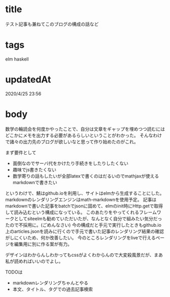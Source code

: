 # title
テスト記事も兼ねてこのブログの構成の話など

# tags
elm haskell

# updatedAt
2020/4/25 23:56

# body
数学の輪読会を何度かやったことで、自分は文章をギャップを埋めつつ読むにはどこかにメモを出力する必要があるらしいということがわかった。
そんなわけで諸々の出力先のブログが欲しいなと思って作り始めたのがこれ。

まず要件として
- 面倒なのでサーバ代をかけたり手続きをしたりしたくない
- 趣味でjs書きたくない
- 数学寄りの話もしたいが全部latexで書くのはだるいのでmathjaxが使えるmarkdownで書きたい

というわけで、鯖はgithub.ioを利用し、サイトはelmから生成することにした。markdownのレンダリングエンジンはmath-markdownを使用予定。
記事はmarkdownで書いた記事をbatchでjsonに固めて、elmのinit時にHttp.getで取得して読み込むという構成になっている。
このあたりをやってくれるフレームワークとしてsiteelmも勧めていただいたが、なんとなく自分で組みたい気分だったので不採用に。(ごめんなさい)
今の構成だと手元で実行したときもgithub.io上のarticles.jsonを読みに行くので手元で書いた記事のレンダリング結果の確認がしにくいため、何か改善したい。
今のところレンダリングをliveで行えるページを編集用に別に作る案が有力。

デザインはわからんしわかってもcssがよくわからんので大変殺風景だが、まあ私が読めればいいのでよし。

TODOは
- markdownレンダリングちゃんとやる
- 本文、タイトル、タグでの過去記事検索
